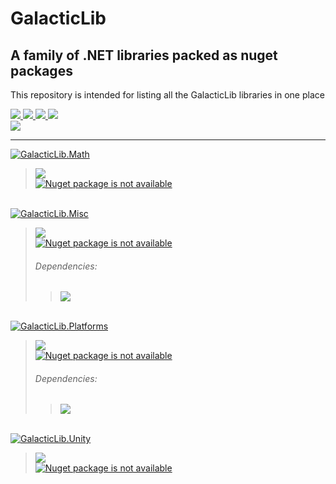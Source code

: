# GalacticLib
## A family of .NET libraries packed as nuget packages
This repository is intended for listing all the GalacticLib libraries in one place

<a href="#"> 
    <img src="https://img.shields.io/badge/-Targeting-gray" />
    <img src="https://img.shields.io/badge/.NET-6.0-0078D4?labelColor=512BD4" />
    <img src="https://img.shields.io/badge/-Windows-white?logo=windows-11&logoColor=0078D4" />
    <img src="https://img.shields.io/badge/-Linux-white?logo=linux&logoColor=806412" />
</a>
<br/>
<a href="https://github.com/Galacticai"> 
    <img src="https://img.shields.io/badge/%C2%A92022-Galacticai-white?link=https://github.com/Galacticai" />
</a>

---

<a href="https://github.com/Galacticai/GalacticLib.Math">
    <img
        alt="GalacticLib.Math" 
        src="https://img.shields.io/badge/GalacticLib-Math-informational?logo=github&logoColor=black&labelColor=eee&color=ddd&style=for-the-badge" 
    />
</a>

> <a href="https://github.com/Galacticai/GalacticLib.Math/actions/runs/3277320056/jobs/5394449671" >
>     <img src="https://img.shields.io/github/workflow/status/Galacticai/GalacticLib.Math/.NET?label=Build&logo=dotnet" />
> </a>
> <br/>
> <a href="https://nuget.org/packages/GalacticLib.Math">
>     <img
>         alt="Nuget package is not available"
>         src="https://buildstats.info/nuget/GalacticLib.Math"
>     />
> </a>

<br/>
<a href="https://github.com/Galacticai/GalacticLib.Misc">
    <img
        alt="GalacticLib.Misc"
        src="https://img.shields.io/badge/GalacticLib-Misc-informational?logo=github&logoColor=black&labelColor=eee&color=ddd&style=for-the-badge" 
    />
</a>

> <a href="https://github.com/Galacticai/GalacticLib.Misc/actions/runs/3300204240/jobs/5444439120" >
>     <img src="https://img.shields.io/github/workflow/status/Galacticai/GalacticLib.Misc/.NET?label=Build&logo=dotnet" />
> </a>
> <br/>
> <a href="https://nuget.org/packages/GalacticLib.Misc">
>     <img
>         alt="Nuget package is not available"
>         src="https://buildstats.info/nuget/GalacticLib.Misc"
>     />
> </a>
>
> ###### Dependencies:
> > [<img src="https://img.shields.io/badge/Galacticai-GalacticLib.Platforms-ddd?logo=github&logoColor=black&labelColor=white"/>](https://github.com/Galacticai/GalacticLib.Platforms)

<br/>
<a href="https://github.com/Galacticai/GalacticLib.Platforms">
    <img
        alt="GalacticLib.Platforms"
        src="https://img.shields.io/badge/GalacticLib-Platforms-informational?logo=github&logoColor=black&labelColor=eee&color=ddd&style=for-the-badge" 
    />
</a>

> <a href="https://github.com/Galacticai/GalacticLib.Platforms/actions/runs/3277335543/jobs/5394485750" >
>     <img src="https://img.shields.io/github/workflow/status/Galacticai/GalacticLib.Platforms/.NET?label=Build&logo=dotnet" />
> </a>
> <br/>
> <a href="https://nuget.org/packages/GalacticLib.Platforms">
>     <img
>         alt="Nuget package is not available"
>         src="https://buildstats.info/nuget/GalacticLib.Platforms"
>     />
> </a>
>
> ###### Dependencies:
> > [<img src="https://img.shields.io/badge/phil--harmoniq-Shell.NET-ddd?logo=github&logoColor=black&labelColor=white"/>](https://github.com/phil-harmoniq/Shell.NET)

<br/>
<a href="https://github.com/Galacticai/GalacticLib.Unity">
    <img
        alt="GalacticLib.Unity"
        src="https://img.shields.io/badge/GalacticLib-Unity-informational?logo=github&logoColor=black&labelColor=eee&color=ddd&style=for-the-badge" 
    />
</a>

> <a href="https://github.com/Galacticai/GalacticLib.Platforms/actions/runs/3277335543/jobs/5394485750" >
>     <img src="https://img.shields.io/github/workflow/status/Galacticai/GalacticLib.Unity/.NET?label=Build&logo=dotnet" />
> </a>
> <br/>
> <a href="https://nuget.org/packages/GalacticLib.Unity">
>     <img
>         alt="Nuget package is not available"
>         src="https://buildstats.info/nuget/GalacticLib.Unity"
>     />
> </a>
